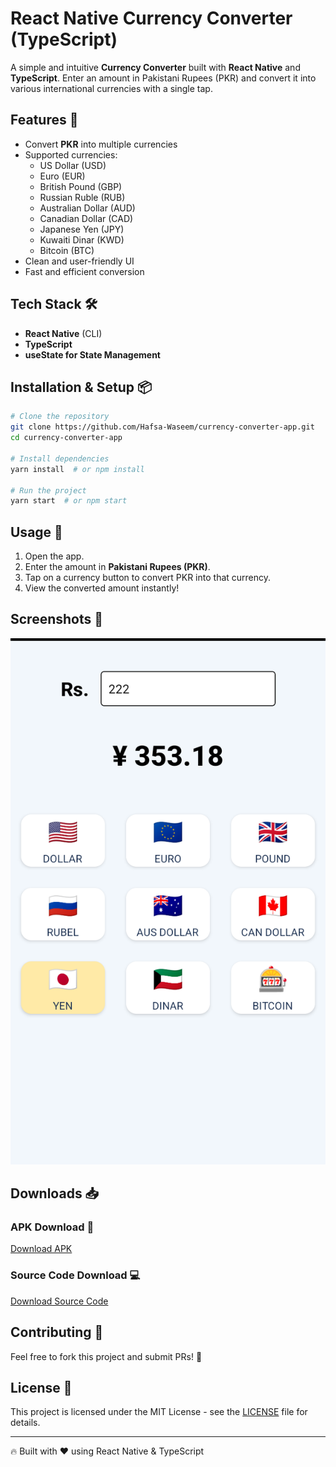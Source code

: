 # React Native Currency Converter (TypeScript)

A simple and intuitive **Currency Converter** built with **React Native** and **TypeScript**. Enter an amount in Pakistani Rupees (PKR) and convert it into various international currencies with a single tap.

## Features 🚀

- Convert **PKR** into multiple currencies
- Supported currencies:
  - US Dollar (USD)
  - Euro (EUR)
  - British Pound (GBP)
  - Russian Ruble (RUB)
  - Australian Dollar (AUD)
  - Canadian Dollar (CAD)
  - Japanese Yen (JPY)
  - Kuwaiti Dinar (KWD)
  - Bitcoin (BTC)
- Clean and user-friendly UI
- Fast and efficient conversion

## Tech Stack 🛠️
- **React Native** (CLI)
- **TypeScript**
- **useState for State Management**

## Installation & Setup 📦

```sh
# Clone the repository
git clone https://github.com/Hafsa-Waseem/currency-converter-app.git
cd currency-converter-app

# Install dependencies
yarn install  # or npm install

# Run the project
yarn start  # or npm start
```

## Usage 🎯

1. Open the app.
2. Enter the amount in **Pakistani Rupees (PKR)**.
3. Tap on a currency button to convert PKR into that currency.
4. View the converted amount instantly!

## Screenshots 📸

![Currency Converter](https://raw.githubusercontent.com/Hafsa-Waseem/currency-converter-app/main/cc.png)

## Downloads 📥

### APK Download 📲
[Download APK](https://github.com/Hafsa-Waseem/currency-converter-app/releases/tag/v1.0.0)

### Source Code Download 💻
[Download Source Code](https://github.com/Hafsa-Waseem/currency-converter-app/releases/tag/v1.0.0)

## Contributing 🤝

Feel free to fork this project and submit PRs! 🚀

## License 📜

This project is licensed under the MIT License - see the [LICENSE](LICENSE) file for details.

---

🔥 Built with ❤️ using React Native & TypeScript

